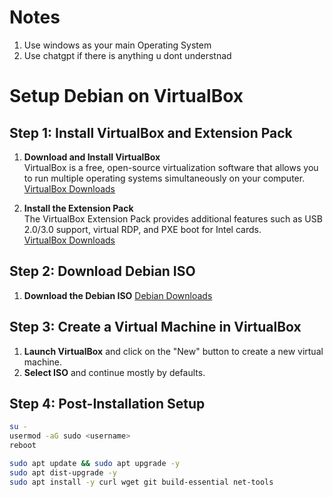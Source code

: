 # Notes
1. Use windows as your main Operating System
2. Use chatgpt if there is anything u dont understnad

# Setup Debian on VirtualBox

## Step 1: Install VirtualBox and Extension Pack

1. **Download and Install VirtualBox**  
   VirtualBox is a free, open-source virtualization software that allows you to run multiple operating systems simultaneously on your computer.  
   [VirtualBox Downloads](https://www.oracle.com/virtualization/virtualbox/)

2. **Install the Extension Pack**  
   The VirtualBox Extension Pack provides additional features such as USB 2.0/3.0 support, virtual RDP, and PXE boot for Intel cards.  
   [VirtualBox Downloads](https://www.oracle.com/virtualization/virtualbox/)

## Step 2: Download Debian ISO

1. **Download the Debian ISO**
   [Debian Downloads](https://www.debian.org/)

## Step 3: Create a Virtual Machine in VirtualBox

1. **Launch VirtualBox** and click on the "New" button to create a new virtual machine.
2. **Select ISO** and continue mostly by defaults.

## Step 4: Post-Installation Setup

```bash
su -
usermod -aG sudo <username>
reboot

sudo apt update && sudo apt upgrade -y
sudo apt dist-upgrade -y
sudo apt install -y curl wget git build-essential net-tools
```
